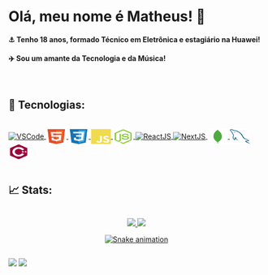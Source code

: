<h1>Olá, meu nome é Matheus! 👋</h1> 

<h4>⚓ Tenho 18 anos, formado Técnico em Eletrônica e estagiário na Huawei!</h4>
<h4>✈️ Sou um amante da Tecnologia e da Música!</h4>

<br>

<h2>📕 Tecnologias:</h2> 

<div><br>
  <a href="https://github.com/MatheusAndrade23">
    <img align="center" alt="VSCode" height="30" width="40" src="https://cdn.jsdelivr.net/gh/devicons/devicon/icons/vscode/vscode-original.svg"/>
    <img align="center" alt="HTML" height="30" width="40" src="https://raw.githubusercontent.com/devicons/devicon/master/icons/html5/html5-original.svg"/>
    <img align="center" alt="CSS" height="30" width="40" src="https://raw.githubusercontent.com/devicons/devicon/master/icons/css3/css3-original.svg"/>
    <img align="center" alt="Js" height="30" width="40" src="https://raw.githubusercontent.com/devicons/devicon/master/icons/javascript/javascript-plain.svg"/>
<!--     <img align="center" alt="TypeScript" height="30" width="40" src="https://cdn.jsdelivr.net/gh/devicons/devicon/icons/typescript/typescript-original.svg"/> -->
    <img align="center" alt="NodeJS" height="30" width="40" src="https://raw.githubusercontent.com/devicons/devicon/master/icons/nodejs/nodejs-plain.svg"/>
    <img align="center" alt="ReactJS" height="30" width="40" src="https://cdn.jsdelivr.net/gh/devicons/devicon/icons/react/react-original.svg"/>
    <img align="center" alt="NextJS" height="30" width="40" src="https://cdn.jsdelivr.net/gh/devicons/devicon/icons/nextjs/nextjs-original.svg"/> 
    <img align="center" alt="MongoDB" height="30" width="40" src="https://raw.githubusercontent.com/devicons/devicon/master/icons/mongodb/mongodb-plain.svg"/>
    <img align="center" alt="MySQL" height="30" width="40" src="https://raw.githubusercontent.com/devicons/devicon/master/icons/mysql/mysql-plain.svg"/>
    <img align="center" alt="C++" height="30" width="40" src="https://raw.githubusercontent.com/devicons/devicon/master/icons/cplusplus/cplusplus-plain.svg"/>
  </a>
</div>

<br>

<h2>📈 Stats:</h2>

<br>

<div align="center">
  <a href="https://github.com/MatheusAndrade23">
  <img height="165em" src="https://github-readme-stats.vercel.app/api?username=MatheusAndrade23&show_icons=true&theme=dark&include_all_commits=true&count_private=true"/>
  <img height="165em" src="https://github-readme-stats.vercel.app/api/top-langs/?username=MatheusAndrade23&layout=compact&langs_count=7&theme=dark"/>
</div>
  

 
 <div align="center">
  
  ![Snake animation](https://github.com/MatheusAndrade23/MatheusAndrade23/blob/output/github-contribution-grid-snake.svg)
  
 </div>
 
  ##
  
<a href="https://www.linkedin.com/in/matheus-andrade-478b04207/" target="_blank"><img src="https://img.shields.io/badge/-LinkedIn-%230077B5?style=for-the-badge&logo=linkedin&logoColor=white" target="_blank"></a>
<a href = "mailto:matheusandrade.ma2003@gmail.com"><img src="https://img.shields.io/badge/-Gmail-%23333?style=for-the-badge&logo=gmail&logoColor=white" target="_blank"></a>
